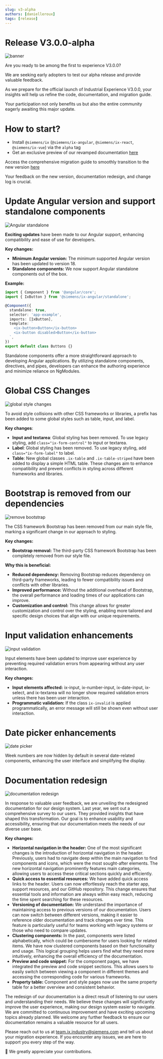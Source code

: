 ```yaml
---
slug: v3-alpha
authors: [danielleroux]
tags: [release]
---
```


# Release V3.0.0-alpha

![banner](./intro.png)

Are you ready to be among the first to experience V3.0.0?

We are seeking early adopters to test our alpha release and provide valuable feedback.

As we prepare for the official launch of Industrial Experience V3.0.0, your insights will help us refine the code, documentation, and migration guide.

Your participation not only benefits us but also the entire community eagerly awaiting this major update.

<!-- truncate -->

# How to start?

- Install `@siemens/ix` (`@siemens/ix-angular`, `@siemens/ix-react`, `@siemens/ix-vue`) via the `alpha` tag
- Get an exclusive preview of our revamped documentation [here](https://ix.siemens.io/version-alpha/)

Access the comprehensive migration guide to smoothly transition to the new version [here](https://ix.siemens.io/version-alpha/docs/home/migration/3_0_0/)

Your feedback on the new version, documentation redesign, and change log is crucial.

# Update Angular version and support standalone components

![Angular standalone](./angular.png)

**Exciting updates** have been made to our Angular support, enhancing compatibility and ease of use for developers.

**Key changes:**

- **Minimum Angular version:** The minimum supported Angular version has been updated to version 18.
- **Standalone components:** We now support Angular standalone components out of the box.

**Example:**

```typescript
import { Component } from '@angular/core';
import { IxButton } from '@siemens/ix-angular/standalone';

@Component({
  standalone: true,
  selector: 'app-example',
  imports: [IxButton],
  template: `
    <ix-button>Button</ix-button>
    <ix-button disabled>Button</ix-button>
  `,
})
export default class Buttons {}
```

Standalone components offer a more straightforward approach to developing Angular applications. By utilizing standalone components, directives, and pipes, developers can enhance the authoring experience and minimize reliance on NgModules.

# Global CSS Changes

![global style changes](./css.png)

To avoid style collisions with other CSS frameworks or libraries, a prefix has been added to some global styles such as table, input, and label.

**Key changes**:

- **Input and textarea**: Global styling has been removed. To use legacy styling, add `class="ix-form-control"` to input or textarea.
- **Label**: Global styling has been removed. To use legacy styling, add `class="ix-form-label"` to label.
- **Table**: New global classes `.ix-table` and `.ix-table-striped` have been added to display a simple HTML table. These changes aim to enhance compatibility and prevent conflicts in styling across different frameworks and libraries.

# Bootstrap is removed from our dependencies

![remove bootstrap](./bootstrap.png)

The CSS framework Bootstrap has been removed from our main style file, marking a significant change in our approach to styling.

**Key changes:**

- **Bootstrap removal:** The third-party CSS framework Bootstrap has been completely removed from our style file.

**Why this is beneficial:**

- **Reduced dependency:** Removing Bootstrap reduces dependency on third-party frameworks, leading to fewer compatibility issues and conflicts with other libraries.
- **Improved performance:** Without the additional overhead of Bootstrap, the overall performance and loading times of our applications can improve.
- **Customization and control:** This change allows for greater customization and control over the styling, enabling more tailored and specific design choices that align with our unique requirements.

# Input validation enhancements

![input validation](./input-validation.png)

Input elements have been updated to improve user experience by preventing required validation errors from appearing without any user interaction.

**Key changes:**

- **Input elements affected:** ix-input, ix-number-input, ix-date-input, ix-select, and ix-textarea will no longer show required validation errors unless there has been user interaction.
- **Programmatic validation:** If the class `ix-invalid` is applied programmatically, an error message will still be shown even without user interaction.

# Date picker enhancements

![date picker](./picker.png)

Week numbers are now hidden by default in several date-related components, enhancing the user interface and simplifying the display.

# Documentation redesign

![documentation redesign](./documentation.png)

In response to valuable user feedback, we are unveiling the redesigned documentation for our design system. Last year, we sent out a comprehensive survey to our users. They provided insights that have shaped this transformation. Our goal is to enhance usability and accessibility, ensuring that our documentation meets the needs of our diverse user base.

**Key changes:**

- **Horizontal navigation in the header:** One of the most significant changes is the introduction of horizontal navigation in the header. Previously, users had to navigate deep within the main navigation to find components and icons, which were the most sought-after elements. The new horizontal navigation prominently features main categories, allowing users to access these critical sections quickly and efficiently.
- **Quick access to essential resources:** We have added quick access links to the header. Users can now effortlessly reach the starter app, support resources, and our GitHub repository. This change ensures that essential tools and information are always within easy reach, reducing the time spent searching for these resources.
- **Versioning of documentation:** We understand the importance of maintaining access to previous versions of our documentation. Users can now switch between different versions, making it easier to reference older documentation and track changes over time. This feature is particularly useful for teams working with legacy systems or those who need to compare updates.
- **Clustering components:** In the past, components were listed alphabetically, which could be cumbersome for users looking for related items. We have now clustered components based on their functionality and usage. This logical grouping helps users find what they need more intuitively, enhancing the overall efficiency of the documentation.
- **Preview and code snippet:** For the component pages, we have integrated the preview and code snippet sections. This allows users to easily switch between viewing a component in different themes and accessing the corresponding code for various frameworks.
- **Property table:** Component and style pages now use the same property table for a better overview and consistent behavior.

The redesign of our documentation is a direct result of listening to our users and understanding their needs. We believe these changes will significantly improve the user experience, making our design system easier to navigate. We are committed to continuous improvement and have exciting upcoming topics already planned. We welcome any further feedback to ensure our documentation remains a valuable resource for all users.

Please reach out to us at [team.ix.industry@siemens.com](mailto:team.ix.industry@siemens.com) and tell us about your migration experience.
If you encounter any issues, we are here to support you every step of the way.

🙏 We greatly appreciate your contributions.
